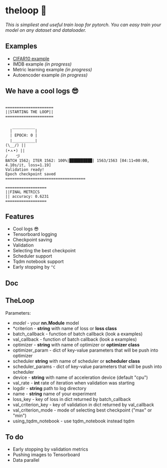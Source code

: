 # theloop 🔄
*This is simpliest and useful train loop for pytorch. You can easy train your model on any dataset and dataloader.*


## Examples 
* [CIFAR10 example](https://github.com/alxmamaev/theloop/blob/master/examples/cifar10.ipynb)
* IMDB example *(in progress)*
* Metric learning example *(in progress)*
* Autoencoder example *(in progress)*

## We have a cool logs 😎
```

=====================
||STARTING THE LOOP||
=====================


  |￣￣￣￣￣￣|
  | EPOCH: 0 |
  |＿＿＿＿＿＿|
(\__/) || 
(•ㅅ•) || 
/ 　 づ
BATCH 1562; ITER 1562: 100%|██████████| 1563/1563 [04:11<00:00,  4.10s/it, loss=1.19]
Validation ready!
Epoch checkpoint saved
===================================

==================
||FINAL METRICS
|| accuracy: 0.6231
==================
```

## Features
* Cool logs 😎
* Tensorboard logging
* Checkpoint saving
* Validation
* Selecting the best checkpoint
* Scheduler support
* Tqdm notebook support
* Early stopping by `^C`


## Doc

## TheLoop
Parameters: 
* *model* - your **nn.Module** model
* *criterion - **string** with name of loss or **loss class**
* batch_callback - function of batch callback (look a examples)
* val_callback - function of batch callback (look a examples)
* optimizer - **string** with name of optimizer or **optimizer class**
* optimizer_param - dict of key-value parameters that will be push into optimizer
* scheduler **string** with name of scheduler or **scheduler class**
* scheduler_params - dict of key-value parameters that will be push into scheduler
* device - **string** with name of acceleration device (default "cpu")
* val_rate - **int** rate of iteration when validation was starting
* logdir - **string** path to log directory
* name - **string** name of your experiment
* loss_key - key of loss in dict returned by batch_callback 
* val_criterion_key - key of validation in dict returned by val_callback 
* val_criterion_mode - mode of selecting best checkpoint ("max" or "min")
* using_tqdm_notebook - use tqdm_notebook instead tqdm 

## To do
* Early stopping by validation metrics
* Pushing images to Tensorboard
* Data parallel
